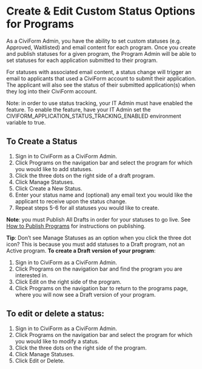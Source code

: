 # Create & Edit Custom Status Options for Programs

As a CiviForm Admin, you have the ability to set custom statuses (e.g. Approved, Waitlisted) and email content for each program. Once you create and publish statuses for a given program, the Program Admin will be able to set statuses for each application submitted to their program. 

For statuses with associated email content, a status change will trigger an email to applicants that used a CiviForm account to submit their application. The applicant will also see the status of their submitted application(s) when they log into their CiviForm account. 

Note: in order to use status tracking, your IT Admin must have enabled the feature. To enable the feature, have your IT Admin set the CIVIFORM_APPLICATION_STATUS_TRACKING_ENABLED environment variable to true.


## To Create a Status 
1. Sign in to CiviForm as a CiviForm Admin.
2. Click Programs on the navigation bar and select the program for which you would like to add statuses. 
3. Click the three dots on the right side of a draft program. 
4. Click Manage Statuses.
5. Click Create a New Status.
6. Enter your status name and (optional) any email text you would like the applicant to receive upon the status change.
7. Repeat steps 5-6 for all statuses you would like to create.

**Note**: you must Publish All Drafts in order for your statuses to go live. See [How to Publish Programs](publish-a-program.md) for instructions on publishing. 

**Tip**: Don’t see Manage Statuses as an option when you click the three dot icon? This is because you must add statuses to a Draft program, not an Active program. **To create a Draft version of your program**:
1. Sign in to CiviForm as a CiviForm Admin.
2. Click Programs on the navigation bar and find the program you are interested in. 
3. Click Edit on the right side of the program.
4. Click Programs on the navigation bar to return to the programs page, where you will now see a Draft version of your program. 

## To edit or delete a status: 
1. Sign in to CiviForm as a CiviForm Admin.
2. Click Programs on the navigation bar and select the program for which you would like to modify a status. 
3. Click the three dots on the right side of the program. 
4. Click Manage Statuses.
5. Click Edit or Delete.


